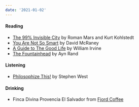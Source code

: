```yaml
---
date: '2021-01-02'
---
```


#### Reading

- [The 99% Invisible City](https://99percentinvisible.org/book/) by Roman Mars and Kurt Kohlstedt
- [You Are Not So Smart](https://youarenotsosmart.com/the-book/) by David McRaney
- [A Guide to The Good Life](https://www.williambirvine.com/books) by William Irvine
- [The Fountainhead](https://aynrand.org/novels/the-fountainhead/) by Ayn Rand

#### Listening

- [Philosophize This!](https://open.spotify.com/show/2Shpxw7dPoxRJCdfFXTWLE?si=o6tPUSh1Tw6rBmLRAL1iVQ) by Stephen West

#### Drinking

- Finca Divina Provencia El Salvador from [Fjord Coffee](https://fjord-coffee.de)
